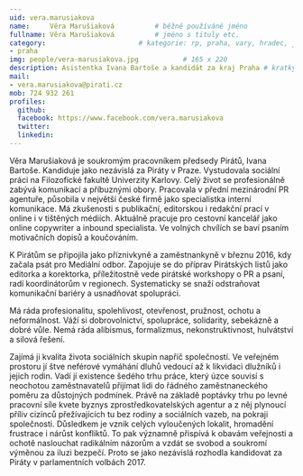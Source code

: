 ```yaml
---
uid: vera.marusiakova
name:     Věra Marušiaková      	# běžně používáné jméno
fullname: Věra Marušiaková  		# jméno s tituly etc.
category:                 		# kategorie: rp, praha, vary, hradec, jmk, senat
- praha
img: people/vera-marusiakova.jpg           # 165 x 220
description: Asistentka Ivana Bartoše a kandidát za kraj Praha # kratký popis, max 160 znaků
mail:
- vera.marusiakova@pirati.cz
mob: 724 932 261
profiles:
  github:
  facebook: https://www.facebook.com/vera.marusiakova
  twitter:
  linkedin:
---
```


Věra Marušiaková je soukromým pracovníkem předsedy Pirátů, Ivana Bartoše. Kandiduje jako nezávislá za Piráty v Praze. Vystudovala sociální práci na Filozofické fakultě Univerzity Karlovy. Celý život se profesionálně zabývá komunikací a příbuznými obory. Pracovala v přední mezinárodní PR agentuře, působila v největší české firmě jako specialistka interní komunikace. Má zkušenosti s publikační, editorskou i redakční prací v online i v tištěných médiích. Aktuálně pracuje pro cestovní kancelář jako online copywriter a inbound specialista. Ve volných chvílích se baví psaním motivačních dopisů a koučováním.
 
K Pirátům se připojila jako příznivkyně a zaměstnankyně v březnu 2016, kdy začala psát pro Mediální odbor. Zapojuje se do příprav Pirátských listů jako editorka a korektorka, příležitostně vede pirátské workshopy o PR a psaní, radí koordinátorům v regionech. Systematicky se snaží odstraňovat komunikační bariéry a usnadňovat spolupráci.
 
Má ráda profesionalitu, spolehlivost, otevřenost, pružnost, ochotu a neformálnost. Váží si dobrovolnictví, spolupráce, solidarity, sebekázně a dobré vůle. Nemá ráda alibismus, formalizmus, nekonstruktivnost, hulvátství a silová řešení.
 
Zajímá ji kvalita života sociálních skupin napříč společností. Ve veřejném prostoru jí štve neférové vymáhání dluhů vedoucí až k likvidaci dlužníků i jejich rodin. Vadí jí existence šedého trhu práce, který úzce souvisí s neochotou zaměstnavatelů přijímat lidi do řádného zaměstnaneckého poměru za důstojných podmínek. Právě na základě poptávky trhu po levné pracovní síle kvete byznys zprostředkovatelských agentur a z něj plynoucí příliv cizinců přežívajících tu bez rodiny a sociálních vazeb, na pokraji společnosti. Důsledkem je vznik celých vyloučených lokalit, hromadění frustrace i nárůst konfliktů. To pak významně přispívá k obavám veřejnosti a ochotě naslouchat radikálním názorům a vzdát se svobod a soukromí výměnou za iluzi bezpečí. Proto se jako nezávislá rozhodla kandidovat za Piráty v parlamentních volbách 2017.
